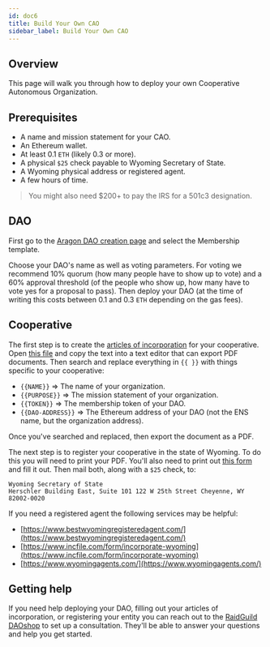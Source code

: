 ```yaml
---
id: doc6
title: Build Your Own CAO
sidebar_label: Build Your Own CAO
---
```


## Overview

This page will walk you through how to deploy your own Cooperative Autonomous Organization.

## Prerequisites

- A name and mission statement for your CAO.
- An Ethereum wallet.
- At least 0.1 `ETH` (likely 0.3 or more).
- A physical `$25` check payable to Wyoming Secretary of State.
- A Wyoming physical address or registered agent.
- A few hours of time.

> You might also need $200+ to pay the IRS for a 501c3 designation.

## DAO

First go to the [Aragon DAO creation page](https://mainnet.aragon.org/#/create) and select the Membership template.

Choose your DAO's name as well as voting parameters. For voting we recommend 10% quorum (how many people have to show up to vote) and a 60% approval threshold (of the people who show up, how many have to vote yes for a proposal to pass). Then deploy your DAO (at the time of writing this costs between 0.1 and 0.3 `ETH` depending on the gas fees).

## Cooperative

The first step is to create the [articles of incorporation](https://github.com/burrrata/crypto-comix/blob/master/juris/output.md) for your cooperative. Open [this file](https://github.com/burrrata/crypto-comix/blob/master/juris/output.md) and copy the text into a text editor that can export PDF documents. Then search and replace everything in `{{ }}` with things specific to your cooperative:

- `{{NAME}}` => The name of your organization.
- `{{PURPOSE}}` => The mission statement of your organization.
- `{{TOKEN}}` => The membership token of your DAO.
- `{{DAO-ADDRESS}}` => The Ethereum address of your DAO (not the ENS name, but the organization address).

Once you've searched and replaced, then export the document as a PDF.

The next step is to register your cooperative in the state of Wyoming. To do this you will need to print your PDF. You'll also need to print out [this form](https://sos.wyo.gov/Forms/Business/NP/NP-ArticlesIncorporation.pdf) and fill it out. Then mail both, along with a `$25` check, to:

```
Wyoming Secretary of State
Herschler Building East, Suite 101 122 W 25th Street Cheyenne, WY 82002-0020
```

If you need a registered agent the following services may be helpful:

- [https://www.bestwyomingregisteredagent.com/](https://www.bestwyomingregisteredagent.com/)
- [https://www.incfile.com/form/incorporate-wyoming](https://www.incfile.com/form/incorporate-wyoming)
- [https://www.wyomingagents.com/](https://www.wyomingagents.com/)

## Getting help

If you need help deploying your DAO, filling out your articles of incorporation, or registering your entity you can reach out to the [RaidGuild DAOshop](https://daoshop.raidguild.org/) to set up a consultation. They'll be able to answer your questions and help you get started.
